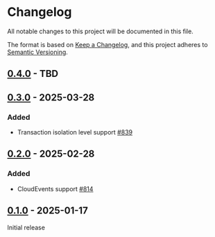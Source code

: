 # Changelog

All notable changes to this project will be documented in this file.

The format is based on [Keep a Changelog](https://keepachangelog.com/en/1.0.0/), and this project adheres
to [Semantic Versioning](https://semver.org/spec/v2.0.0.html).

## [0.4.0] - TBD

## [0.3.0] - 2025-03-28

### Added

* Transaction isolation level support [#839](https://github.com/omnigres/omnigres/pull/839)

## [0.2.0] - 2025-02-28

### Added

* CloudEvents support [#814](https://github.com/omnigres/omnigres/pull/814)

## [0.1.0] - 2025-01-17

Initial release

[Unreleased]: https://github.com/omnigres/omnigres/commits/next/omni_test

[0.1.0]: [https://github.com/omnigres/omnigres/pull/745]

[0.2.0]: [https://github.com/omnigres/omnigres/pull/814]

[0.3.0]: [https://github.com/omnigres/omnigres/pull/839]

[0.4.0]: [https://github.com/omnigres/omnigres/pull/860]
